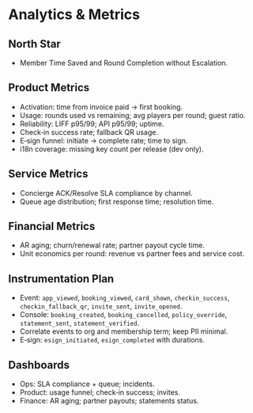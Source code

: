 # Analytics & Metrics

## North Star
- Member Time Saved and Round Completion without Escalation.

## Product Metrics
- Activation: time from invoice paid → first booking.
- Usage: rounds used vs remaining; avg players per round; guest ratio.
- Reliability: LIFF p95/99; API p95/99; uptime.
- Check‑in success rate; fallback QR usage.
 - E‑sign funnel: initiate → complete rate; time to sign.
 - i18n coverage: missing key count per release (dev only).

## Service Metrics
- Concierge ACK/Resolve SLA compliance by channel.
- Queue age distribution; first response time; resolution time.

## Financial Metrics
- AR aging; churn/renewal rate; partner payout cycle time.
- Unit economics per round: revenue vs partner fees and service cost.

## Instrumentation Plan
- Event: `app_viewed`, `booking_viewed`, `card_shown`, `checkin_success`, `checkin_fallback_qr`, `invite_sent`, `invite_opened`.
- Console: `booking_created`, `booking_cancelled`, `policy_override`, `statement_sent`, `statement_verified`.
- Correlate events to org and membership term; keep PII minimal.
 - E‑sign: `esign_initiated`, `esign_completed` with durations.

## Dashboards
- Ops: SLA compliance + queue; incidents.
- Product: usage funnel; check‑in success; invites.
- Finance: AR aging; partner payouts; statements status.
